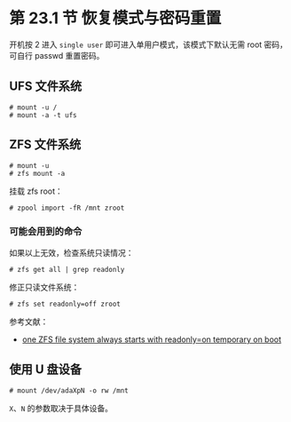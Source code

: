 # 第 23.1 节 恢复模式与密码重置

开机按 2 进入 `single user` 即可进入单用户模式，该模式下默认无需 root 密码，可自行 passwd 重置密码。

## UFS 文件系统

```shell-session
# mount -u /
# mount -a -t ufs
```

## ZFS 文件系统

```shell-session
# mount -u
# zfs mount -a
```

挂载 zfs root：

```shell-session
# zpool import -fR /mnt zroot
```

### 可能会用到的命令

如果以上无效，检查系统只读情况：

```shell-session
# zfs get all | grep readonly
```

修正只读文件系统：

```shell-session
# zfs set readonly=off zroot
```

参考文献：

- [one ZFS file system always starts with readonly=on temporary on boot](https://github.com/openzfs/zfs/issues/2133)

## 使用 U 盘设备

```shell-session
# mount /dev/adaXpN -o rw /mnt
```

`X`、`N` 的参数取决于具体设备。
